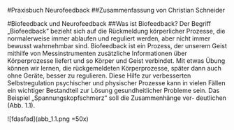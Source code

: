#Praxisbuch Neurofeedback
##Zusammenfassung von Christian Schneider

#Biofeedback und Neurofeedback
##Was ist Biofeedback?
Der Begriff  „Biofeedback“ bezieht sich auf die Rückmeldung körperlicher Prozesse, die normalerweise immer ablaufen und reguliert werden, aber nicht immer bewusst wahrnehmbar sind.
Biofeedback ist ein Prozess, der unserem Geist mithilfe von Messinstrumenten zusätzliche Informationen über Körperprozesse liefert und so Körper und Geist verbindet. Mit etwas Übung können wir lernen, die rückgemeldeten Körperprozesse, später dann auch ohne Geräte, besser zu regulieren. Diese Hilfe zur verbesserten Selbstregulation psychischer und physischer Prozesse kann in vielen Fällen ein wichtiger Bestandteil zur Lösung gesundheitlicher Probleme sein. Das Beispiel „Spannungskopfschmerz“ soll die Zusammenhänge ver- deutlichen (Abb. 1.1).

![fdasfad](abb_1.1.png =50x)


